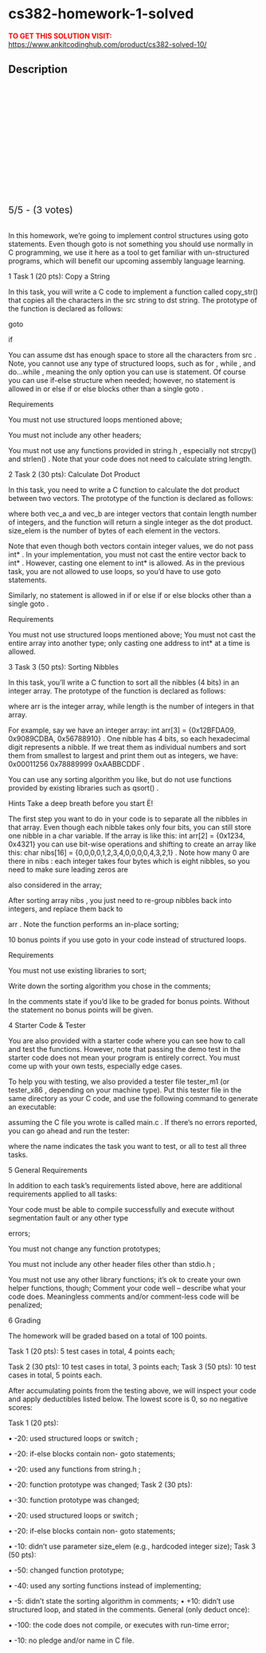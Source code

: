 # cs382-homework-1-solved



**<span style='color:red'>TO GET THIS SOLUTION VISIT:</span>** https://www.ankitcodinghub.com/product/cs382-solved-10/

<h2>Description</h2>



<div class="kk-star-ratings kksr-auto kksr-align-center kksr-valign-top" data-payload="{&quot;align&quot;:&quot;center&quot;,&quot;id&quot;:&quot;128136&quot;,&quot;slug&quot;:&quot;default&quot;,&quot;valign&quot;:&quot;top&quot;,&quot;ignore&quot;:&quot;&quot;,&quot;reference&quot;:&quot;auto&quot;,&quot;class&quot;:&quot;&quot;,&quot;count&quot;:&quot;3&quot;,&quot;legendonly&quot;:&quot;&quot;,&quot;readonly&quot;:&quot;&quot;,&quot;score&quot;:&quot;5&quot;,&quot;starsonly&quot;:&quot;&quot;,&quot;best&quot;:&quot;5&quot;,&quot;gap&quot;:&quot;4&quot;,&quot;greet&quot;:&quot;Rate this product&quot;,&quot;legend&quot;:&quot;5\/5 - (3 votes)&quot;,&quot;size&quot;:&quot;24&quot;,&quot;title&quot;:&quot;CS382 Homework 1 Solved&quot;,&quot;width&quot;:&quot;138&quot;,&quot;_legend&quot;:&quot;{score}\/{best} - ({count} {votes})&quot;,&quot;font_factor&quot;:&quot;1.25&quot;}">
            
<div class="kksr-stars">
    
<div class="kksr-stars-inactive">
            <div class="kksr-star" data-star="1" style="padding-right: 4px">
            

<div class="kksr-icon" style="width: 24px; height: 24px;"></div>
        </div>
            <div class="kksr-star" data-star="2" style="padding-right: 4px">
            

<div class="kksr-icon" style="width: 24px; height: 24px;"></div>
        </div>
            <div class="kksr-star" data-star="3" style="padding-right: 4px">
            

<div class="kksr-icon" style="width: 24px; height: 24px;"></div>
        </div>
            <div class="kksr-star" data-star="4" style="padding-right: 4px">
            

<div class="kksr-icon" style="width: 24px; height: 24px;"></div>
        </div>
            <div class="kksr-star" data-star="5" style="padding-right: 4px">
            

<div class="kksr-icon" style="width: 24px; height: 24px;"></div>
        </div>
    </div>
    
<div class="kksr-stars-active" style="width: 138px;">
            <div class="kksr-star" style="padding-right: 4px">
            

<div class="kksr-icon" style="width: 24px; height: 24px;"></div>
        </div>
            <div class="kksr-star" style="padding-right: 4px">
            

<div class="kksr-icon" style="width: 24px; height: 24px;"></div>
        </div>
            <div class="kksr-star" style="padding-right: 4px">
            

<div class="kksr-icon" style="width: 24px; height: 24px;"></div>
        </div>
            <div class="kksr-star" style="padding-right: 4px">
            

<div class="kksr-icon" style="width: 24px; height: 24px;"></div>
        </div>
            <div class="kksr-star" style="padding-right: 4px">
            

<div class="kksr-icon" style="width: 24px; height: 24px;"></div>
        </div>
    </div>
</div>
                

<div class="kksr-legend" style="font-size: 19.2px;">
            5/5 - (3 votes)    </div>
    </div>
&nbsp;

In this homework, we’re going to implement control structures using goto statements. Even though goto is not something you should use normally in C programming, we use it here as a tool to get familiar with un-structured programs, which will benefit our upcoming assembly language learning.

1 Task 1 (20 pts): Copy a String

In this task, you will write a C code to implement a function called copy_str() that copies all the characters in the src string to dst string. The prototype of the function is declared as follows:

goto

if

You can assume dst has enough space to store all the characters from src . Note, you cannot use any type of structured loops, such as for , while , and do…while , meaning the only option you can use is statement. Of course you can use if-else structure when needed; however, no statement is allowed in or else if or else blocks other than a single goto .

Requirements

You must not use structured loops mentioned above;

You must not include any other headers;

You must not use any functions provided in string.h , especially not strcpy() and strlen() . Note that your code does not need to calculate string length.

2 Task 2 (30 pts): Calculate Dot Product

In this task, you need to write a C function to calculate the dot product between two vectors. The prototype of the function is declared as follows:

where both vec_a and vec_b are integer vectors that contain length number of integers, and the function will return a single integer as the dot product. size_elem is the number of bytes of each element in the vectors.

Note that even though both vectors contain integer values, we do not pass int* . In your implementation, you must not cast the entire vector back to int* . However, casting one element to int* is allowed. As in the previous task, you are not allowed to use loops, so you’d have to use goto statements.

Similarly, no statement is allowed in if or else if or else blocks other than a single goto .

Requirements

You must not use structured loops mentioned above; You must not cast the entire array into another type; only casting one address to int* at a time is allowed.

3 Task 3 (50 pts): Sorting Nibbles

In this task, you’ll write a C function to sort all the nibbles (4 bits) in an integer array. The prototype of the function is declared as follows:

where arr is the integer array, while length is the number of integers in that array.

For example, say we have an integer array: int arr[3] = {0x12BFDA09, 0x9089CDBA, 0x56788910} . One nibble has 4 bits, so each hexadecimal digit represents a nibble. If we treat them as individual numbers and sort them from smallest to largest and print them out as integers, we have: 0x00011256 0x78889999 0xAABBCDDF .

You can use any sorting algorithm you like, but do not use functions provided by existing libraries such as qsort() .

Hints Take a deep breath before you start Ë!

The first step you want to do in your code is to separate all the nibbles in that array. Even though each nibble takes only four bits, you can still store one nibble in a char variable. If the array is like this: int arr[2] = {0x1234, 0x4321} you can use bit-wise operations and shifting to create an array like this: char nibs[16] = {0,0,0,0,1,2,3,4,0,0,0,0,4,3,2,1} . Note how many 0 are there in nibs : each integer takes four bytes which is eight nibbles, so you need to make sure leading zeros are

also considered in the array;

After sorting array nibs , you just need to re-group nibbles back into integers, and replace them back to

arr . Note the function performs an in-place sorting;

10 bonus points if you use goto in your code instead of structured loops.

Requirements

You must not use existing libraries to sort;

Write down the sorting algorithm you chose in the comments;

In the comments state if you’d like to be graded for bonus points. Without the statement no bonus points will be given.

4 Starter Code &amp; Tester

You are also provided with a starter code where you can see how to call and test the functions. However, note that passing the demo test in the starter code does not mean your program is entirely correct. You must come up with your own tests, especially edge cases.

To help you with testing, we also provided a tester file tester_m1 (or tester_x86 , depending on your machine type). Put this tester file in the same directory as your C code, and use the following command to generate an executable:

assuming the C file you wrote is called main.c . If there’s no errors reported, you can go ahead and run the tester:

where the name indicates the task you want to test, or all to test all three tasks.

5 General Requirements

In addition to each task’s requirements listed above, here are additional requirements applied to all tasks:

Your code must be able to compile successfully and execute without segmentation fault or any other type

errors;

You must not change any function prototypes;

You must not include any other header files other than stdio.h ;

You must not use any other library functions; it’s ok to create your own helper functions, though; Comment your code well – describe what your code does. Meaningless comments and/or comment-less code will be penalized;

6 Grading

The homework will be graded based on a total of 100 points.

Task 1 (20 pts): 5 test cases in total, 4 points each;

Task 2 (30 pts): 10 test cases in total, 3 points each; Task 3 (50 pts): 10 test cases in total, 5 points each.

After accumulating points from the testing above, we will inspect your code and apply deductibles listed below. The lowest score is 0, so no negative scores:

Task 1 (20 pts):

• -20: used structured loops or switch ;

• -20: if-else blocks contain non- goto statements;

• -20: used any functions from string.h ;

• -20: function prototype was changed; Task 2 (30 pts):

• -30: function prototype was changed;

• -20: used structured loops or switch ;

• -20: if-else blocks contain non- goto statements;

• -10: didn’t use parameter size_elem (e.g., hardcoded integer size); Task 3 (50 pts):

• -50: changed function prototype;

• -40: used any sorting functions instead of implementing;

• -5: didn’t state the sorting algorithm in comments; • +10: didn’t use structured loop, and stated in the comments. General (only deduct once):

• -100: the code does not compile, or executes with run-time error;

• -10: no pledge and/or name in C file.

